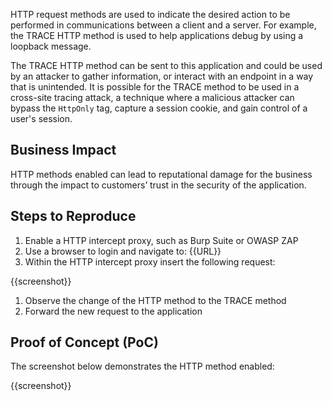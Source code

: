 HTTP request methods are used to indicate the desired action to be performed in communications between a client and a server. For example, the TRACE HTTP method is used to help applications debug by using a loopback message.

The TRACE HTTP method can be sent to this application and could be used by an attacker to gather information, or interact with an endpoint in a way that is unintended. It is possible for the TRACE method to be used in a cross-site tracing attack, a technique where a malicious attacker can bypass the `HttpOnly` tag, capture a session cookie, and gain control of a user's session.

## Business Impact

HTTP methods enabled can lead to reputational damage for the business through the impact to customers’ trust in the security of the application.

## Steps to Reproduce

1. Enable a HTTP intercept proxy, such as Burp Suite or OWASP ZAP
1. Use a browser to login and navigate to: {{URL}}
1. Within the HTTP intercept proxy insert the following request:

{{screenshot}}

1. Observe the change of the HTTP method to the TRACE method
1. Forward the new request to the application

## Proof of Concept (PoC)

The screenshot below demonstrates the HTTP method enabled:

{{screenshot}}
